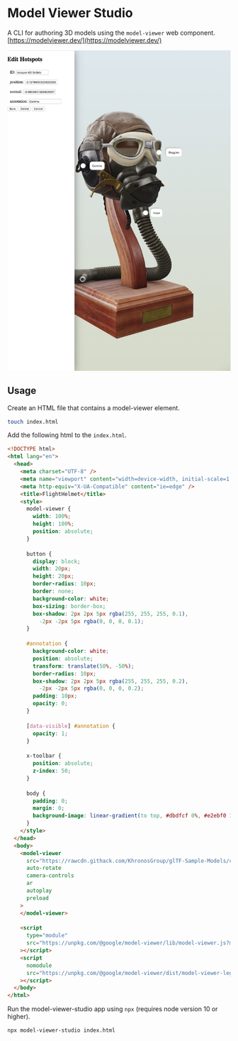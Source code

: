 # Model Viewer Studio

A CLI for authoring 3D models using the `model-viewer` web component. [https://modelviewer.dev/](https://modelviewer.dev/)

![screenshot](screenshot.png)

## Usage

Create an HTML file that contains a model-viewer element.

```bash
touch index.html
```

Add the following html to the `index.html`.

```html
<!DOCTYPE html>
<html lang="en">
  <head>
    <meta charset="UTF-8" />
    <meta name="viewport" content="width=device-width, initial-scale=1.0" />
    <meta http-equiv="X-UA-Compatible" content="ie=edge" />
    <title>FlightHelmet</title>
    <style>
      model-viewer {
        width: 100%;
        height: 100%;
        position: absolute;
      }

      button {
        display: block;
        width: 20px;
        height: 20px;
        border-radius: 10px;
        border: none;
        background-color: white;
        box-sizing: border-box;
        box-shadow: 2px 2px 5px rgba(255, 255, 255, 0.1),
          -2px -2px 5px rgba(0, 0, 0, 0.1);
      }

      #annotation {
        background-color: white;
        position: absolute;
        transform: translate(50%, -50%);
        border-radius: 10px;
        box-shadow: 2px 2px 5px rgba(255, 255, 255, 0.2),
          -2px -2px 5px rgba(0, 0, 0, 0.2);
        padding: 10px;
        opacity: 0;
      }

      [data-visible] #annotation {
        opacity: 1;
      }

      x-toolbar {
        position: absolute;
        z-index: 50;
      }

      body {
        padding: 0;
        margin: 0;
        background-image: linear-gradient(to top, #dbdfcf 0%, #e2ebf0 100%);
      }
    </style>
  </head>
  <body>
    <model-viewer
      src="https://rawcdn.githack.com/KhronosGroup/glTF-Sample-Models/cf15d02ec26d76b3bf27fd48297961ebd068f296/2.0/FlightHelmet/glTF/FlightHelmet.gltf"
      auto-rotate
      camera-controls
      ar
      autoplay
      preload
    >
    </model-viewer>

    <script
      type="module"
      src="https://unpkg.com/@google/model-viewer/lib/model-viewer.js?module"
    ></script>
    <script
      nomodule
      src="https://unpkg.com/@google/model-viewer/dist/model-viewer-legacy.js"
    ></script>
  </body>
</html>
```

Run the model-viewer-studio app using `npx` (requires node version 10 or higher).

```bash
npx model-viewer-studio index.html
```